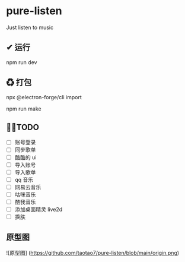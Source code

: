 # pure-listen

Just listen to music

## ✔ 运行

npm run dev

## ♻ 打包

npx @electron-forge/cli import

npm run make

## 🐱‍🏍TODO

- [ ] 账号登录
- [ ] 同步歌单
- [ ] 酷酷的 ui
- [ ] 导入账号
- [ ] 导入歌单
- [ ] qq 音乐
- [ ] 网易云音乐
- [ ] 咕咪音乐
- [ ] 酷我音乐
- [ ] 添加桌面精灵 live2d
- [ ] 换肤

## 原型图

![原型图] (https://github.com/taotao7/pure-listen/blob/main/origin.png)
